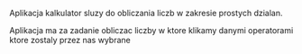 Aplikacja kalkulator sluzy do obliczania liczb w zakresie prostych dzialan.

Aplikacja ma za zadanie obliczac liczby w ktore klikamy danymi operatorami ktore zostaly przez nas wybrane 
